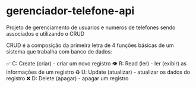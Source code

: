 # gerenciador-telefone-api
Projeto de gerenciamento de usuarios e numeros de telefones sendo associados e utilizando o CRUD

CRUD é a composição da primeira letra de 4 funções básicas de um sistema que trabalha com banco de dados:

✅ C: Create (criar) - criar um novo registro
👁 R: Read (ler) - ler (exibir) as informações de um registro
♻️ U: Update (atualizar) - atualizar os dados do registro
❌ D: Delete (apagar) - apagar um registro



